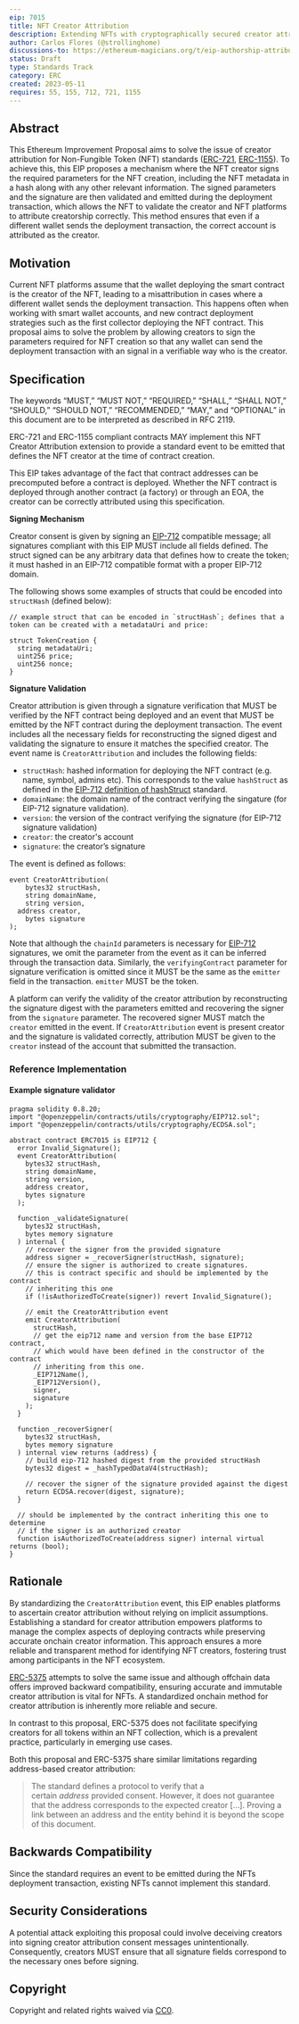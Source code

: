 ```yaml
---
eip: 7015
title: NFT Creator Attribution
description: Extending NFTs with cryptographically secured creator attribution.
author: Carlos Flores (@strollinghome)
discussions-to: https://ethereum-magicians.org/t/eip-authorship-attribution-for-erc721/14244
status: Draft
type: Standards Track
category: ERC
created: 2023-05-11
requires: 55, 155, 712, 721, 1155
---
```


## Abstract

This Ethereum Improvement Proposal aims to solve the issue of creator attribution for Non-Fungible Token (NFT) standards ([ERC-721](./eip-721.md), [ERC-1155](./eip-1155.md)). To achieve this, this EIP proposes a mechanism where the NFT creator signs the required parameters for the NFT creation, including the NFT metadata in a hash along with any other relevant information. The signed parameters and the signature are then validated and emitted during the deployment transaction, which allows the NFT to validate the creator and NFT platforms to attribute creatorship correctly. This method ensures that even if a different wallet sends the deployment transaction, the correct account is attributed as the creator.

## Motivation

Current NFT platforms assume that the wallet deploying the smart contract is the creator of the NFT, leading to a misattribution in cases where a different wallet sends the deployment transaction. This happens often when working with smart wallet accounts, and new contract deployment strategies such as the first collector deploying the NFT contract. This proposal aims to solve the problem by allowing creators to sign the parameters required for NFT creation so that any wallet can send the deployment transaction with an signal in a verifiable way who is the creator.

## Specification

The keywords “MUST,” “MUST NOT,” “REQUIRED,” “SHALL,” “SHALL NOT,” “SHOULD,” “SHOULD NOT,” “RECOMMENDED,” “MAY,” and “OPTIONAL” in this document are to be interpreted as described in RFC 2119.

ERC-721 and ERC-1155 compliant contracts MAY implement this NFT Creator Attribution extension to provide a standard event to be emitted that defines the NFT creator at the time of contract creation.

This EIP takes advantage of the fact that contract addresses can be precomputed before a contract is deployed. Whether the NFT contract is deployed through another contract (a factory) or through an EOA, the creator can be correctly attributed using this specification.

**Signing Mechanism**

Creator consent is given by signing an [EIP-712](./eip-712.md) compatible message; all signatures compliant with this EIP MUST include all fields defined. The struct signed can be any arbitrary data that defines how to create the token; it must hashed in an EIP-712 compatible format with a proper EIP-712 domain. 

The following shows some examples of structs that could be encoded into `structHash` (defined below):

```solidity
// example struct that can be encoded in `structHash`; defines that a token can be created with a metadataUri and price:

struct TokenCreation {
  string metadataUri;
  uint256 price;
  uint256 nonce;
}
```

**Signature Validation**

Creator attribution is given through a signature verification that MUST be verified by the NFT contract being deployed and an event that MUST be emitted by the NFT contract during the deployment transaction. The event includes all the necessary fields for reconstructing the signed digest and validating the signature to ensure it matches the specified creator. The event name is `CreatorAttribution` and includes the following fields:

- `structHash`: hashed information for deploying the NFT contract (e.g. name, symbol, admins etc). This corresponds to the value `hashStruct` as defined in the [EIP-712 definition of hashStruct](./eip-712.md#definition-of-hashstruct) standard.
- `domainName`: the domain name of the contract verifying the singature (for EIP-712 signature validation). 
- `version`: the version of the contract verifying the signature (for EIP-712 signature validation)
- `creator`: the creator's account
- `signature`: the creator’s signature

The event is defined as follows:

```solidity
event CreatorAttribution(
	bytes32 structHash,
	string domainName,
	string version,
  address creator,
	bytes signature
);
```

Note that although the `chainId` parameters is necessary for [EIP-712](./eip-712.md) signatures, we omit the parameter from the event as it can be inferred through the transaction data. Similarly, the `verifyingContract` parameter for signature verification is omitted since it MUST be the same as the `emitter` field in the transaction. `emitter` MUST be the token.

A platform can verify the validity of the creator attribution by reconstructing the signature digest with the parameters emitted and recovering the signer from the `signature` parameter. The recovered signer MUST match the `creator` emitted in the event. If `CreatorAttribution` event is present creator and the signature is validated correctly, attribution MUST be given to the `creator` instead of the account that submitted the transaction.

### Reference Implementation

#### Example signature validator

```solidity
pragma solidity 0.8.20;
import "@openzeppelin/contracts/utils/cryptography/EIP712.sol";
import "@openzeppelin/contracts/utils/cryptography/ECDSA.sol";

abstract contract ERC7015 is EIP712 {
  error Invalid_Signature();
  event CreatorAttribution(
    bytes32 structHash,
    string domainName,
    string version,
    address creator,
    bytes signature
  );

  function _validateSignature(
    bytes32 structHash,
    bytes memory signature
  ) internal {
    // recover the signer from the provided signature
    address signer = _recoverSigner(structHash, signature);
    // ensure the signer is authorized to create signatures.
    // this is contract specific and should be implemented by the contract
    // inheriting this one
    if (!isAuthorizedToCreate(signer)) revert Invalid_Signature();

    // emit the CreatorAttribution event
    emit CreatorAttribution(
      structHash,
      // get the eip712 name and version from the base EIP712 contract,
      // which would have been defined in the constructor of the contract
      // inheriting from this one.
      _EIP712Name(),
      _EIP712Version(),
      signer,
      signature
    );
  }

  function _recoverSigner(
    bytes32 structHash,
    bytes memory signature
  ) internal view returns (address) {
    // build eip-712 hashed digest from the provided structHash
    bytes32 digest = _hashTypedDataV4(structHash);

    // recover the signer of the signature provided against the digest
    return ECDSA.recover(digest, signature);
  }

  // should be implemented by the contract inheriting this one to determine
  // if the signer is an authorized creator
  function isAuthorizedToCreate(address signer) internal virtual returns (bool);
}
```

## Rationale

By standardizing the `CreatorAttribution` event, this EIP enables platforms to ascertain creator attribution without relying on implicit assumptions. Establishing a standard for creator attribution empowers platforms to manage the complex aspects of deploying contracts while preserving accurate onchain creator information. This approach ensures a more reliable and transparent method for identifying NFT creators, fostering trust among participants in the NFT ecosystem.

[ERC-5375](./eip-5375.md) attempts to solve the same issue and although offchain data offers improved backward compatibility, ensuring accurate and immutable creator attribution is vital for NFTs. A standardized onchain method for creator attribution is inherently more reliable and secure.

In contrast to this proposal, ERC-5375 does not facilitate specifying creators for all tokens within an NFT collection, which is a prevalent practice, particularly in emerging use cases.

Both this proposal and ERC-5375 share similar limitations regarding address-based creator attribution:

> The standard defines a protocol to verify that a certain *address* provided consent. However, it does not guarantee that the address corresponds to the expected creator […]. Proving a link between an address and the entity behind it is beyond the scope of this document.

## Backwards Compatibility

Since the standard requires an event to be emitted during the NFTs deployment transaction, existing NFTs cannot implement this standard.

## Security Considerations

A potential attack exploiting this proposal could involve deceiving creators into signing creator attribution consent messages unintentionally. Consequently, creators MUST ensure that all signature fields correspond to the necessary ones before signing.

## Copyright

Copyright and related rights waived via [CC0](../LICENSE.md).
